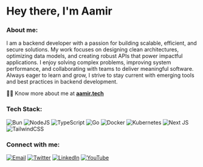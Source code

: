 # Hey there, I'm Aamir

### About me:

I am a backend developer with a passion for building scalable, efficient, and secure solutions. My work focuses on designing clean architectures, optimizing data models, and creating robust APIs that power impactful applications. I enjoy solving complex problems, improving system performance, and collaborating with teams to deliver meaningful software. Always eager to learn and grow, I strive to stay current with emerging tools and best practices in backend development.

👨‍💻 Know more about me at [**aamir.tech**](https://aamir.tech)

### Tech Stack:

![Bun](https://img.shields.io/badge/Bun-000?style=for-the-badge&logo=bun)
![NodeJS](https://img.shields.io/badge/node.js-5FA04E?style=for-the-badge&logo=node.js&logoColor=white)
![TypeScript](https://img.shields.io/badge/TypeScript-3178C6?style=for-the-badge&logo=typescript&logoColor=white)
![Go](https://img.shields.io/badge/go-00ADD8.svg?style=for-the-badge&logo=go&logoColor=white)
![Docker](https://img.shields.io/badge/docker-2496ED?style=for-the-badge&logo=docker&logoColor=white)
![Kubernetes](https://img.shields.io/badge/Kubernetes-326CE5?style=for-the-badge&logo=Kubernetes&logoColor=white)
![Next JS](https://img.shields.io/badge/Next-black?style=for-the-badge&logo=next.js&logoColor=white)
![TailwindCSS](https://img.shields.io/badge/tailwindcss-06B6D4.svg?style=for-the-badge&logo=tailwindcss&logoColor=white)

### Connect with me:

[![Email](https://img.shields.io/badge/Email-EA4335?style=for-the-badge&logo=gmail&logoColor=white)](mailto:hi@aamir.tech)    [![Twitter](https://img.shields.io/badge/(formerly%20Twitter)-000?style=for-the-badge&logo=X)](https://go.aamir.tech/twitter)    [![LinkedIn](https://img.shields.io/badge/LinkedIn-0077B5?style=for-the-badge&logo=linkedin&logoColor=white)](https://go.aamir.tech/linkedin)    [![YouTube](https://img.shields.io/badge/youtube-FF0000?style=for-the-badge&logo=youtube&logoColor=white)](https://go.aamir.tech/youtube)
